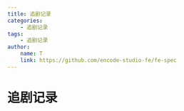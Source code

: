 ```yaml
---
title: 追剧记录
categories:
    - 追剧记录
tags:
    - 追剧记录
author:
    name: T
    link: https://github.com/encode-studio-fe/fe-spec
---
```


# 追剧记录